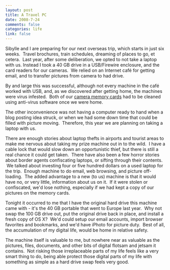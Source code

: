 ```yaml
--- 
layout: post
title: A Travel PC
date: 2008-7-24
comments: false
categories: life
link: false
---
```

Sibylle and I are preparing for our next overseas trip, which starts in just six weeks.  Travel brochures, train schedules, dreaming of places to go, et cetera.  Last year, after some deliberation, we opted to not take a laptop with us. Instead I took a 40 GB drive in a USB/Firewire enclosure, and the card readers for our cameras.  We relied on an Internet café for getting email, and to transfer pictures from camera to had drive.  

By and large this was successful, although not every machine in the café worked with USB, and, as we discovered after getting home, the machines were virus infested.  Both of our <a title="Memory Cards Infested" href="http://zanshin.net/2007/09/30/memory-card-infected/">camera memory cards</a> had to be cleaned using anti-virus software once we were home.

The other inconvenience was not having a computer ready to hand when a blog posting idea struck, or when we had some down time that could be filled with picture moving.  Therefore, this year we are planning on taking a laptop with us.

There are enough stories about laptop thefts in airports and tourist areas to make me nervous about taking my prize machine out in to the wild.  I have a cable lock that would slow down an opportunistic thief, but there is still a real chance it could get taken.  There have also been a few horror stories about border agents confiscating laptops, or sifting through their contents.  We talked about investing four or five hundred dollars on a used laptop for the trip.  Enough machine to do email, web browsing, and picture off-loading.  The added advantage to a new (to us) machine is that it would have no, or very little, information about us on it.  If it were stolen or confiscated, we'd lose nothing, especially if we had kept a copy of our pictures on the memory cards.

Tonight it occurred to me that I have the original hard drive this machine came with - it's the 40 GB portable that went to Europe last year.  Why not swap the 100 GB drive out, put the original drive back in place, and install a fresh copy of OS X?  We'd could setup our email accounts, import browser favorites and bookmarks, and we'd have iPhoto for picture duty.  Best of all, the accumulation of my digital life, would be home in relative safety.

The machine itself is valuable to me, but nowhere near as valuable as the pictures, files, documents, and other bits of digital flotsam and jetsam it contains.  Not risking those irreplaceable parts of my life feels like a very smart thing to do, being able protect those digital parts of my life with something as simple as a hard drive swap feels very good.
